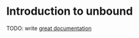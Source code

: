 # Introduction to unbound

TODO: write [great documentation](http://jacobian.org/writing/great-documentation/what-to-write/)
